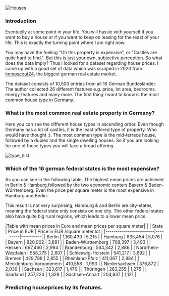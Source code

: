 ![Houses](/udacityhouseprices/docs/assets/houses.jpg)
### Introduction

Eventuelly at some point in your life.  You will hassle with yourself if you want to buy a house or if you want to keep on leasing for the reast of your life. This is exactly the turning point where I am right now.

You may have the feeling "Oh this property is expensive", or "Castles are quite hard to find.". But this is just your own, subjective perception. So what does the data imply?
Thus I looked for a dataset regarding house prices. I came up with a good set of data which was scraped in 2020 from [Immoscout24](https://www.immobilienscout24.de/), the biggest german real estate market.

The dataset consists of 10,500 entries from all 16 German Bundesländer. The author collected 26 different features e.g. price, lot area, bedrooms, energy features and many more. The first thing I want to know is the most common house type in Germany.

### What is the most common real estate property in Germany?

Here you can see the different house types in ascending order. Even though Germany has a lot of castles, it is the least offered type of property. Who would have thought ;). The most commen type is the mid-terrace house, followed by a duplex and the single dwelling houses. So if you are looking for one of these types you will face a broad offering.

![type_hist](/udacityhouseprices/docs/assets/type_hist.png)

### Which of the 16 german federal states is the most expensive?

As you can see in the following table. The highest mean prices are achieved in Berlin & Hamburg,followed by the two economic centers Baxern & Baden-Würrtemberg.
Even the price per square meter is the most expensive in Hamburg and Berlin. 

This result is not very surprising, Hamburg & and Berlin are city-states, meaning the federal state only consists on one city. The other federal states also have quite big rural regions, which leads to a lower mean price.


|Table with mean prices in Euro and mean prices per square meter|||
| State                  | Price in EUR     | Price in EUR /square meter lot |
|------------------------|-----------|----------|
|                 Berlin | 1,160,439 |    5,215 |
|                Hamburg |   835,454 |    5,076 |
|                 Bayern |   820,002 |    3,881 |
|      Baden-Württemberg |   708,397 |    3,493 |
|                 Hessen |   667,460 |    2,994 |
|            Brandenburg |   564,342 |    2,886 |
|    Nordrhein-Westfalen |   558,275 |    2,607 |
|     Schleswig-Holstein |   541,217 |    3,692 |
|                 Bremen |   429,788 |    2,855 |
|        Rheinland-Pfalz |   411,067 |    2,984 |
| Mecklenburg-Vorpommern |   410,558 |    1,993 |
|          Niedersachsen |   376,872 |    2,039 |
|                Sachsen |   323,617 |    1,476 |
|              Thüringen |   263,255 |    1,275 |
|               Saarland |   257,224 |    1,328 |
|         Sachsen-Anhalt |   204,837 |    1,121 |



### Predicting houseprices by its features.
